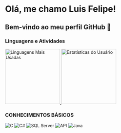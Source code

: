 # Olá, me chamo Luis Felipe! 
## Bem-vindo ao meu perfil GitHub 👋

### Linguagens e Atividades
<div>
    <a href="https://github.com/luis0777">
        <img loading="lazy" height="180em" src="https://github-readme-stats.vercel.app/api/top-langs/?username=luis0777&layout=compact&langs_count=7&theme=dracula" alt="Linguagens Mais Usadas"/>
        <img loading="lazy" height="180em" src="https://github-readme-stats.vercel.app/api?username=luis0777&show_icons=true&theme=dracula&include_all_commits=true&count_private=true" alt="Estatísticas do Usuário"/>
    </a>
</div>

### CONHECIMENTOS BÁSICOS
<div>
    <img src="https://img.icons8.com/fluency/48/000000/c-programming.png" alt="C" />
    <img src="https://img.icons8.com/color/48/000000/c-sharp-logo.png" alt="C#" />
    <img src="https://img.icons8.com/fluency/48/000000/microsoft-sql-server.png" alt="SQL Server" />
    <img src="https://img.icons8.com/ios-filled/50/000000/api.png" alt="API" />
    <img src="https://img.icons8.com/color/48/000000/java-coffee-cup-logo.png" alt="Java" />
</div>
